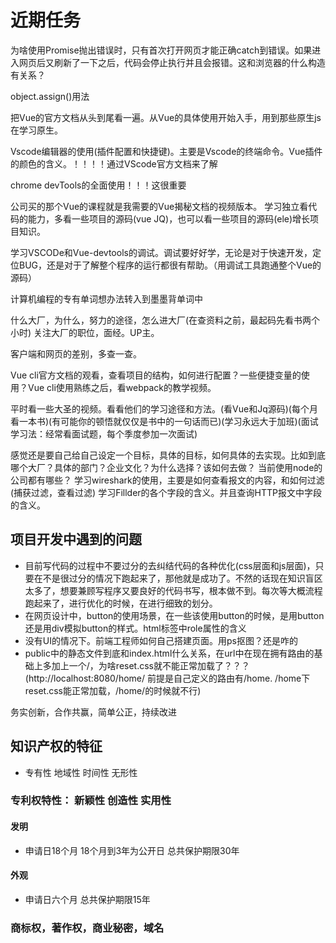 # 近期任务

为啥使用Promise抛出错误时，只有首次打开网页才能正确catch到错误。如果进入网页后又刷新了一下之后，代码会停止执行并且会报错。这和浏览器的什么构造有关系？

object.assign()用法

把Vue的官方文档从头到尾看一遍。从Vue的具体使用开始入手，用到那些原生js在学习原生。

Vscode编辑器的使用(插件配置和快捷键)。主要是Vscode的终端命令。Vue插件的颜色的含义。！！！！通过VScode官方文档来了解

chrome devTools的全面使用！！！这很重要

公司买的那个Vue的课程就是我需要的Vue揭秘文档的视频版本。
学习独立看代码的能力，多看一些项目的源码(vue JQ)，也可以看一些项目的源码(ele)增长项目知识。

学习VSCODe和Vue-devtools的调试。调试要好好学，无论是对于快速开发，定位BUG，还是对于了解整个程序的运行都很有帮助。（用调试工具跑通整个Vue的源码）

计算机编程的专有单词想办法转入到墨墨背单词中

什么大厂，为什么，努力的途径，怎么进大厂(在查资料之前，最起码先看书两个小时)
关注大厂的职位，面经。UP主。

客户端和网页的差别，多查一查。

Vue cli官方文档的观看，查看项目的结构，如何进行配置？一些便捷变量的使用？Vue cli使用熟练之后，看webpack的教学视频。

平时看一些大圣的视频。看看他们的学习途径和方法。(看Vue和Jq源码)(每个月看一本书)(有可能你的顿悟就仅仅是书中的一句话而已)(学习永远大于加班)(面试学习法：经常看面试题，每个季度参加一次面试)

感觉还是要自己给自己设定一个目标，具体的目标，如何具体的去实现。比如到底哪个大厂？具体的部门？企业文化？为什么选择？该如何去做？
当前使用node的公司都有哪些？
学习wireshark的使用，主要是如何查看报文的内容，和如何过滤(捕获过滤，查看过滤)
学习Fillder的各个字段的含义。并且查询HTTP报文中字段的含义。

## 项目开发中遇到的问题

* 目前写代码的过程中不要过分的去纠结代码的各种优化(css层面和js层面)，只要在不是很过分的情况下跑起来了，那他就是成功了。不然的话现在知识盲区太多了，想要兼顾写程序又要良好的代码书写，根本做不到。每次等大概流程跑起来了，进行优化的时候，在进行细致的划分。
* 在网页设计中，button的使用场景，在一些该使用button的时候，是用button还是用div模拟button的样式。html标签中role属性的含义
* 没有UI的情况下。前端工程师如何自己搭建页面。用ps抠图？还是咋的
* public中的静态文件到底和index.html什么关系，在url中在现在拥有路由的基础上多加上一个/，为啥reset.css就不能正常加载了？？？(http://localhost:8080/home/    前提是自己定义的路由有/home.   /home下reset.css能正常加载，/home/的时候就不行)

务实创新，合作共赢，简单公正，持续改进

## 知识产权的特征

* 专有性 地域性 时间性 无形性

### 专利权特性： 新颖性 创造性 实用性  

#### 发明

* 申请日18个月 18个月到3年为公开日 总共保护期限30年

#### 外观

* 申请日六个月 总共保护期限15年

### 商标权，著作权，商业秘密，域名